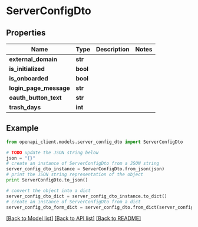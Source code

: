 # ServerConfigDto


## Properties

Name | Type | Description | Notes
------------ | ------------- | ------------- | -------------
**external_domain** | **str** |  | 
**is_initialized** | **bool** |  | 
**is_onboarded** | **bool** |  | 
**login_page_message** | **str** |  | 
**oauth_button_text** | **str** |  | 
**trash_days** | **int** |  | 

## Example

```python
from openapi_client.models.server_config_dto import ServerConfigDto

# TODO update the JSON string below
json = "{}"
# create an instance of ServerConfigDto from a JSON string
server_config_dto_instance = ServerConfigDto.from_json(json)
# print the JSON string representation of the object
print ServerConfigDto.to_json()

# convert the object into a dict
server_config_dto_dict = server_config_dto_instance.to_dict()
# create an instance of ServerConfigDto from a dict
server_config_dto_form_dict = server_config_dto.from_dict(server_config_dto_dict)
```
[[Back to Model list]](../README.md#documentation-for-models) [[Back to API list]](../README.md#documentation-for-api-endpoints) [[Back to README]](../README.md)


